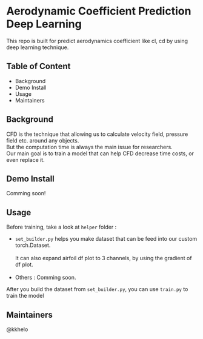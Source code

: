 Aerodynamic Coefficient Prediction Deep Learning
===============

This repo is built for predict aerodynamics coefficient like cl, cd by using deep learning technique.

Table of Content
-----------------
* Background
* Demo Install
* Usage
* Maintainers

Background
----------

CFD is the technique that allowing us to calculate velocity field, pressure field etc. around any objects. <br>
But the computation time is always the main issue for researchers. <br>
Our main goal is to train a model that can help CFD decrease time costs, or even replace it.

Demo Install
-----------

Comming soon!

Usage
------------

Before training, take a look at `helper` folder :
* `set_builder.py` helps you make dataset that can be feed into our custom torch.Dataset.<br>  
  It can also expand airfoil df plot to 3 channels, by using the gradient of df plot.<br><br>
* Others :  Comming soon.<br>

After you build the dataset from `set_builder.py`, you can use `train.py` to train the model 

Maintainers
---------
@kkhelo <br>


